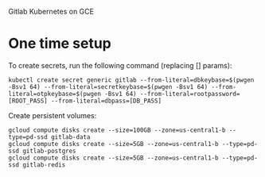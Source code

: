 Gitlab Kubernetes on GCE

# One time setup

To create secrets, run the following command (replacing [] params):
```
kubectl create secret generic gitlab --from-literal=dbkeybase=$(pwgen -Bsv1 64) --from-literal=secretkeybase=$(pwgen -Bsv1 64) --from-literal=otpkeybase=$(pwgen -Bsv1 64) --from-literal=rootpassword=[ROOT_PASS] --from-literal=dbpass=[DB_PASS]
```

Create persistent volumes:
```
gcloud compute disks create --size=100GB --zone=us-central1-b --type=pd-ssd gitlab-data
gcloud compute disks create --size=5GB --zone=us-central1-b --type=pd-ssd gitlab-postgres
gcloud compute disks create --size=5GB --zone=us-central1-b --type=pd-ssd gitlab-redis
```

